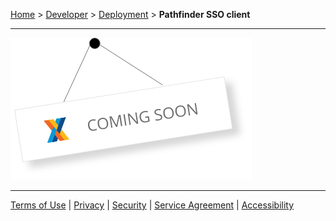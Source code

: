 [Home](index) > [Developer](Developer) > [Deployment](Deployment) > **Pathfinder SSO client**
***

![image](images/coming-soon.png)

***
[Terms of Use](Terms-of-Use) | [Privacy](Privacy) | [Security](Security) | [Service Agreement](Service-Agreement) | [Accessibility](Accessibility)